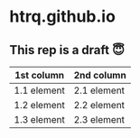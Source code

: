 # htrq.github.io
## This rep is a draft 😇

1st column | 2nd column
-----------|-----------
1.1 element | 2.1 element
1.2 element | 2.2 element
1.3 element | 2.3 element

